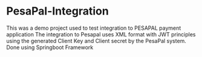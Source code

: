 # PesaPal-Integration
This was a demo project used to test integration to PESAPAL payment application
The integration to Pesapal uses XML format with JWT principles using the generated Client Key and Client secret by the PesaPal system.
Done using Springboot Framework
